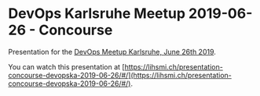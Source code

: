 DevOps Karlsruhe Meetup 2019-06-26 - Concourse
==============================================

Presentation for the [DevOps Meetup Karlsruhe, June 26th 2019](https://www.meetup.com/de-DE/devops-karlsruhe/events/261321890/).

You can watch this presentation at [https://lihsmi.ch/presentation-concourse-devopska-2019-06-26/#/](https://lihsmi.ch/presentation-concourse-devopska-2019-06-26/#/).


